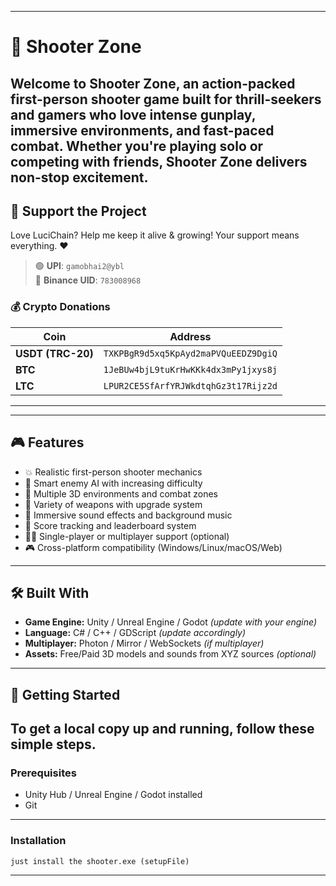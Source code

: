 
---
# 🔫 Shooter Zone

Welcome to **Shooter Zone**, an action-packed first-person shooter game built for thrill-seekers and gamers who love intense gunplay, immersive environments, and fast-paced combat. Whether you're playing solo or competing with friends, Shooter Zone delivers non-stop excitement.
---

## 🙏 Support the Project

Love LuciChain? Help me keep it alive & growing! Your support means everything. ❤️

> 🟢 **UPI**: `gamobhai2@ybl`  
> 🧾 **Binance UID**: `783008968`

### 💰 Crypto Donations

| Coin | Address |
|------|---------|
| **USDT (TRC-20)** | `TXKPBgR9d5xq5KpAyd2maPVQuEEDZ9DgiQ` |
| **BTC** | `1JeBUw4bjL9tuKrHwKKk4dx3mPy1jxys8j` |
| **LTC** | `LPUR2CE5SfArfYRJWkdtqhGz3t17Rijz2d` |

---


---


## 🎮 Features

- 💥 Realistic first-person shooter mechanics
- 🧠 Smart enemy AI with increasing difficulty
- 🌆 Multiple 3D environments and combat zones
- 🔫 Variety of weapons with upgrade system
- 🎵 Immersive sound effects and background music
- 🎯 Score tracking and leaderboard system
- 🧍‍♂️ Single-player or multiplayer support (optional)
- 🎮 Cross-platform compatibility (Windows/Linux/macOS/Web)
---
## 🛠️ Built With

- **Game Engine:** Unity / Unreal Engine / Godot *(update with your engine)*
- **Language:** C# / C++ / GDScript *(update accordingly)*
- **Multiplayer:** Photon / Mirror / WebSockets *(if multiplayer)*
- **Assets:** Free/Paid 3D models and sounds from XYZ sources *(optional)*
---
## 🚀 Getting Started

To get a local copy up and running, follow these simple steps.
---
### Prerequisites

- Unity Hub / Unreal Engine / Godot installed
- Git
---
### Installation

```
just install the shooter.exe (setupFile)
```
---
